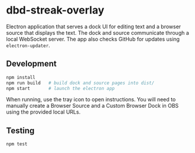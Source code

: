 # dbd-streak-overlay

Electron application that serves a dock UI for editing text and a browser source that displays the text. The dock and source communicate through a local WebSocket server. The app also checks GitHub for updates using `electron-updater`.

## Development

```bash
npm install
npm run build   # build dock and source pages into dist/
npm start       # launch the electron app
```

When running, use the tray icon to open instructions. You will need to manually create a Browser Source and a Custom Browser Dock in OBS using the provided local URLs.

## Testing

```bash
npm test
```
